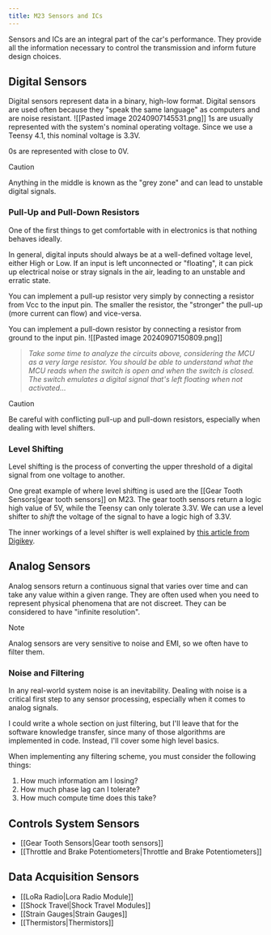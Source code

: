 ```yaml
---
title: M23 Sensors and ICs
---
```

Sensors and ICs are an integral part of the car's performance. They provide all the information necessary to control the transmission and inform future design choices. 

## Digital Sensors
Digital sensors represent data in a binary, high-low format. Digital sensors are used often because they "speak the same language" as computers and are noise resistant. 
![[Pasted image 20240907145531.png]]
1s are usually represented with the system's nominal operating voltage. Since we use a Teensy 4.1, this nominal voltage is 3.3V.

0s are represented with close to 0V.

>[!CAUTION]
>Anything in the middle is known as the "grey zone" and can lead to unstable digital signals. 

### Pull-Up and Pull-Down Resistors
One of the first things to get comfortable with in electronics is that nothing behaves ideally. 

In general, digital inputs should always be at a well-defined voltage level, either High or Low. If an input is left unconnected or "floating", it can pick up electrical noise or stray signals in the air, leading to an unstable and erratic state.

You can implement a pull-up resistor very simply by connecting a resistor from Vcc to the input pin. The smaller the resistor, the "stronger" the pull-up (more current can flow) and vice-versa.

You can implement a pull-down resistor by connecting a resistor from ground to the input pin.
![[Pasted image 20240907150809.png]]
> *Take some time to analyze the circuits above, considering the MCU as a very large resistor. You should be able to understand what the MCU reads when the switch is open and when the switch is closed. The switch emulates a digital signal that's left floating when not activated...*

> [!CAUTION]
Be careful with conflicting pull-up and pull-down resistors, especially when dealing with level shifters.

### Level Shifting
Level shifting is the process of converting the upper threshold of a digital signal from one voltage to another. 

One great example of where level shifting is used are the [[Gear Tooth Sensors|gear tooth sensors]] on M23. The gear tooth sensors return a logic high value of 5V, while the Teensy can only tolerate 3.3V. We can use a level shifter to *shift* the voltage of the signal to have a logic high of 3.3V.

The inner workings of a level shifter is well explained by [this article from Digikey](https://www.digikey.com/en/blog/logic-level-shifting-basics).

## Analog Sensors
Analog sensors return a continuous signal that varies over time and can take any value within a given range. They are often used when you need to represent physical phenomena that are not discreet. They can be considered to have "infinite resolution".

>[!NOTE]
>Analog sensors are very sensitive to noise and EMI, so we often have to filter them.
### Noise and Filtering
In any real-world system noise is an inevitability. Dealing with noise is a critical first step to any sensor processing, especially when it comes to analog signals. 

I could write a whole section on just filtering, but I'll leave that for the software knowledge transfer, since many of those algorithms are implemented in code. Instead, I'll cover some high level basics.

When implementing any filtering scheme, you must consider the following things:
1. How much information am I losing?
2. How much phase lag can I tolerate?
3. How much compute time does this take?

## Controls System Sensors
- [[Gear Tooth Sensors|Gear tooth sensors]]
- [[Throttle and Brake Potentiometers|Throttle and Brake Potentiometers]]

## Data Acquisition Sensors
- [[LoRa Radio|Lora Radio Module]]
- [[Shock Travel|Shock Travel Modules]]
- [[Strain Gauges|Strain Gauges]]
- [[Thermistors|Thermistors]]


